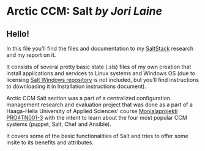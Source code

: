 ﻿**Arctic CCM: Salt** *by Jori Laine*
===================

## Hello!
In this file you’ll find the files and documentation to my [SaltStack](https://docs.saltstack.com/en/latest/contents.html) research and my report on it.

It consists of several pretty basic state (.sls) files of my own creation that install applications and services to Linux systems and Windows OS (due to licensing [Salt Windows repository](https://docs.saltstack.com/en/latest/topics/windows/windows-package-manager.html) is not included, but you’ll find instructions to downloading it in Installation instructions document). 

Arctic CCM Salt section was a part of a centralized configuration management research and evaluation project that was done as a part of a Haaga-Helia University of Applied Sciences' course [Monialaprojekti PRO4TN001-3](http://www.haaga-helia.fi/fi/opinto-opas/opintojaksokuvaukset/PRO4TN001) with the intent to learn about the four most popular CCM systems (puppet, Salt, Chef and Ansible).

It covers some of the basic functionalities of Salt and tries to offer some insite to its benefits and attributes.
